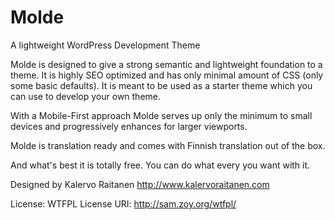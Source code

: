 # Molde
A lightweight WordPress Development Theme

Molde is designed to give a strong semantic and lightweight foundation to a theme.
It is highly SEO optimized and has only minimal amount of CSS (only some basic defaults).
It is meant to be used as a starter theme which you can use to develop your own theme.

With a Mobile-First approach Molde serves up only the minimum to small devices and progressively enhances for larger viewports.

Molde is translation ready and comes with Finnish translation out of the box.

And what's best it is totally free. You can do what every you want with it.

Designed by Kalervo Raitanen
http://www.kalervoraitanen.com

License: WTFPL
License URI: http://sam.zoy.org/wtfpl/
